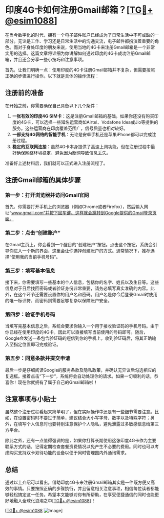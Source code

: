 # 印度4G卡如何注册Gmail邮箱？[[TG💪+ @esim1088](https://t.me/s/esim1088)]

在当今数字化的时代，拥有一个电子邮件账户已经成为了日常生活中不可或缺的一部分。无论是工作、学习还是日常生活中的沟通交流，电子邮件都扮演着重要的角色。而对于身处印度的朋友来说，使用当地的4G卡来注册Gmail邮箱是一个非常实用的选择。这篇文章将详细为你讲解如何通过印度的4G卡成功注册Gmail邮箱，并且还会分享一些小技巧和注意事项。

首先，让我们明确一点：使用印度的4G卡注册Gmail邮箱并不复杂，但需要按照正确的步骤进行操作。以下就是具体的操作流程：

## 注册前的准备

在开始之前，你需要确保自己具备以下几个条件：
1. **一张有效的印度4G SIM卡**：这是注册Gmail邮箱的基础。如果你还没有购买印度的4G卡，可以选择一些知名运营商如Airtel、Vodafone Idea或Jio等提供的服务。这些运营商在印度覆盖范围广，信号质量也相对较好。
2. **一部支持4G网络的智能手机**：无论是安卓手机还是苹果iPhone都可以完成注册过程。
3. **稳定的互联网连接**：虽然4G卡本身提供了高速上网功能，但在注册过程中最好确保网络环境稳定，避免因为断网导致信息丢失。

准备好上述材料后，我们就可以正式进入注册流程了。

## 注册Gmail邮箱的具体步骤

### 第一步：打开浏览器并访问Gmail官网

首先，你需要打开手机上的浏览器（例如Chrome或者Firefox），然后输入网址“www.gmail.com”并按下回车键。这样就会跳转到Google提供的Gmail登录页面。

### 第二步：点击“创建账户”

在Gmail主页上，你会看到一个醒目的“创建账户”按钮。点击这个按钮，系统会引导你进入一个新的界面，这里会让你选择创建账户的方式。通常情况下，推荐选择“使用我的当前手机号码”。

### 第三步：填写基本信息

接下来，你需要填写一些基本的个人信息，包括你的名字、姓氏以及生日等。这些信息对于日后找回密码或者验证身份非常重要，请务必填写真实准确的内容。此外，在这个环节还需要设置你的用户名和密码。用户名是你今后登录Gmail时使用的唯一标识符，而密码则需要足够复杂以保障账户安全。

### 第四步：验证手机号码

当填写完基本信息之后，系统会要求你输入一个用于接收验证码的手机号码。由于你已经在使用印度的4G卡，因此可以直接填写当前使用的号码即可。随后，Google会发送一条包含验证码的短信到你的手机上。收到验证码后，将其正确输入至指定位置即可完成验证。

### 第五步：同意条款并提交申请

最后一步是仔细阅读Google的服务条款及隐私政策，并确认无异议后勾选相应的复选框。接着点击“下一步”，系统将会自动处理你的请求。如果一切顺利的话，恭喜你！现在你就拥有了属于自己的Gmail邮箱啦！

## 注意事项与小贴士

虽然整个注册过程看起来简单明了，但在实际操作中还是有一些细节需要注意。比如，在设置密码时不要过于简单，建议结合大小写字母、数字以及特殊字符；另外，在填写个人信息时也要特别注意保护个人隐私，避免泄露过多敏感信息给第三方平台。

除此之外，还有一点值得强调的是，如果你打算长期使用这张印度4G卡作为主要联系方式的话，记得定期检查套餐资费情况以免产生不必要的费用。同时也可以考虑购买支持双卡双待功能的设备以便于同时管理国内外通讯需求。

## 总结

通过以上介绍可以看出，借助印度4G卡来注册Gmail邮箱其实是一件既方便又高效的事情。只要按照正确的步骤执行，并且留意相关注意事项，相信每位读者都能够轻松搞定这一任务。希望本文能够对你有所帮助，在享受便捷通信的同时也能更好地融入全球化浪潮之中[[TG💪+ @esim1088](https://t.me/s/esim1088)]！

[[TG💪+ @esim1088](https://t.me/s/esim1088) ![Image](https://i.postimg.cc/4NQfJmqS/Snipaste-2025-05-13-00-14-12.png)]